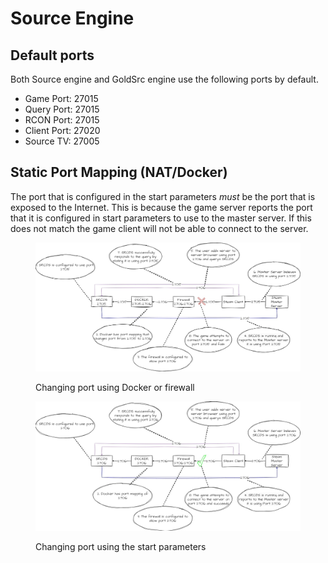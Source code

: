 # Source Engine

## Default ports

Both Source engine and GoldSrc engine use the following ports by default.

* Game Port: 27015
* Query Port: 27015
* RCON Port: 27015
* Client Port: 27020&#x20;
* Source TV: 27005

## Static Port Mapping (NAT/Docker)

The port that is configured in the start parameters _must_ be the port that is exposed to the Internet. This is because the game server reports the port that it is configured in start parameters to use to the master server. If this does not match the game client will not be able to connect to the server.                                                                                                                                                                                                                                                                                                                                                                                                                                                                                                                                                                                      &#x20;

<figure><img src="../.gitbook/assets/srcds_ports.jpg" alt=""><figcaption><p>Changing port using Docker or firewall</p></figcaption></figure>



<figure><img src="../.gitbook/assets/sdcds_ports_2.jpg" alt=""><figcaption><p>Changing port using the start parameters</p></figcaption></figure>

